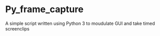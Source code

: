 # Py_frame_capture
 A simple script written using Python 3 to moudulate GUI and take timed screenclips
